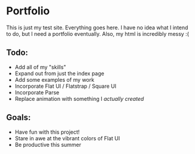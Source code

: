 Portfolio
===================

This is just my test site. Everything goes here. I have no idea what I intend to do, but I need a portfolio eventually. Also, my html is incredibly messy :(

## Todo:
* Add all of my "skills"
* Expand out from just the index page
* Add some examples of my work
* Incorporate Flat UI / Flatstrap / Square UI
* Incorporate Parse
* Replace animation with something I _actually created_

## Goals:
* Have fun with this project!
* Stare in awe at the vibrant colors of Flat UI
* Be productive this summer
